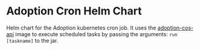# Adoption Cron Helm Chart

Helm chart for the Adoption kubernetes cron job. It uses the [adoption-cos-api](https://github.com/hmcts/adoption-cos-api) image to execute scheduled tasks by passing the arguments: `run [taskname]` to the jar.
